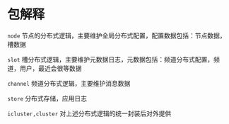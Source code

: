 
# 包解释

`node` 节点的分布式逻辑，主要维护全局分布式配置，配置数据包括：节点数据，槽数据

`slot` 槽分布式逻辑，主要维护元数据日志，元数据包括：频道分布式配置，频道，用户，最近会很等数据

`channel` 频道分布式逻辑，主要维护消息数据

`store` 分布式存储，应用日志

`icluster,cluster` 对上述分布式逻辑的统一封装后对外提供
